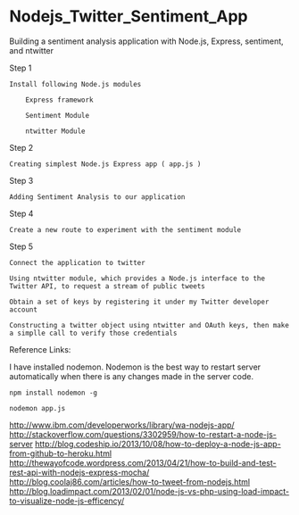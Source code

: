 Nodejs_Twitter_Sentiment_App
============================

Building a sentiment analysis application with Node.js, Express, sentiment, and ntwitter

Step 1

	Install following Node.js modules
	
		Express framework
		
		Sentiment Module
		
		ntwitter Module
		
Step 2

	Creating simplest Node.js Express app ( app.js )
	
Step 3

	Adding Sentiment Analysis to our application
	
Step 4 

	Create a new route to experiment with the sentiment module
	
Step 5

	Connect the application to twitter
	
	Using ntwitter module, which provides a Node.js interface to the Twitter API, to request a stream of public tweets 
	
	Obtain a set of keys by registering it under my Twitter developer account
	
	Constructing a twitter object using ntwitter and OAuth keys, then make a simplle call to verify those credentials
	

Reference Links:

I have installed nodemon. Nodemon is the best way to restart server automatically when there is any changes made in the server code.

    npm install nodemon -g
    
    nodemon app.js

http://www.ibm.com/developerworks/library/wa-nodejs-app/
http://stackoverflow.com/questions/3302959/how-to-restart-a-node-js-server
http://blog.codeship.io/2013/10/08/how-to-deploy-a-node-js-app-from-github-to-heroku.html
http://thewayofcode.wordpress.com/2013/04/21/how-to-build-and-test-rest-api-with-nodejs-express-mocha/
http://blog.coolaj86.com/articles/how-to-tweet-from-nodejs.html
http://blog.loadimpact.com/2013/02/01/node-js-vs-php-using-load-impact-to-visualize-node-js-efficency/
